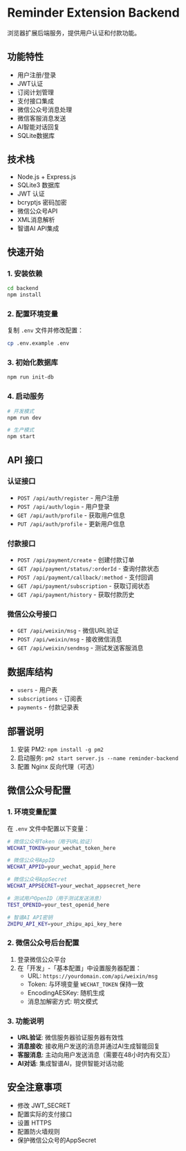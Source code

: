 # Reminder Extension Backend

浏览器扩展后端服务，提供用户认证和付款功能。

## 功能特性

- 用户注册/登录
- JWT认证
- 订阅计划管理
- 支付接口集成
- 微信公众号消息处理
- 微信客服消息发送
- AI智能对话回复
- SQLite数据库

## 技术栈

- Node.js + Express.js
- SQLite3 数据库
- JWT 认证
- bcryptjs 密码加密
- 微信公众号API
- XML消息解析
- 智谱AI API集成

## 快速开始

### 1. 安装依赖

```bash
cd backend
npm install
```

### 2. 配置环境变量

复制 `.env` 文件并修改配置：

```bash
cp .env.example .env
```

### 3. 初始化数据库

```bash
npm run init-db
```

### 4. 启动服务

```bash
# 开发模式
npm run dev

# 生产模式
npm start
```

## API 接口

### 认证接口

- `POST /api/auth/register` - 用户注册
- `POST /api/auth/login` - 用户登录
- `GET /api/auth/profile` - 获取用户信息
- `PUT /api/auth/profile` - 更新用户信息

### 付款接口

- `POST /api/payment/create` - 创建付款订单
- `GET /api/payment/status/:orderId` - 查询付款状态
- `POST /api/payment/callback/:method` - 支付回调
- `GET /api/payment/subscription` - 获取订阅状态
- `GET /api/payment/history` - 获取付款历史

### 微信公众号接口

- `GET /api/weixin/msg` - 微信URL验证
- `POST /api/weixin/msg` - 接收微信消息
- `GET /api/weixin/sendmsg` - 测试发送客服消息

## 数据库结构

- `users` - 用户表
- `subscriptions` - 订阅表
- `payments` - 付款记录表

## 部署说明

1. 安装 PM2: `npm install -g pm2`
2. 启动服务: `pm2 start server.js --name reminder-backend`
3. 配置 Nginx 反向代理（可选）

## 微信公众号配置

### 1. 环境变量配置

在 `.env` 文件中配置以下变量：

```bash
# 微信公众号Token（用于URL验证）
WECHAT_TOKEN=your_wechat_token_here

# 微信公众号AppID
WECHAT_APPID=your_wechat_appid_here

# 微信公众号AppSecret
WECHAT_APPSECRET=your_wechat_appsecret_here

# 测试用户OpenID（用于测试发送消息）
TEST_OPENID=your_test_openid_here

# 智谱AI API密钥
ZHIPU_API_KEY=your_zhipu_api_key_here
```

### 2. 微信公众号后台配置

1. 登录微信公众平台
2. 在「开发」-「基本配置」中设置服务器配置：
   - URL: `https://yourdomain.com/api/weixin/msg`
   - Token: 与环境变量 `WECHAT_TOKEN` 保持一致
   - EncodingAESKey: 随机生成
   - 消息加解密方式: 明文模式

### 3. 功能说明

- **URL验证**: 微信服务器验证服务器有效性
- **消息接收**: 接收用户发送的消息并通过AI生成智能回复
- **客服消息**: 主动向用户发送消息（需要在48小时内有交互）
- **AI对话**: 集成智谱AI，提供智能对话功能

## 安全注意事项

- 修改 JWT_SECRET
- 配置实际的支付接口
- 设置 HTTPS
- 配置防火墙规则
- 保护微信公众号的AppSecret
